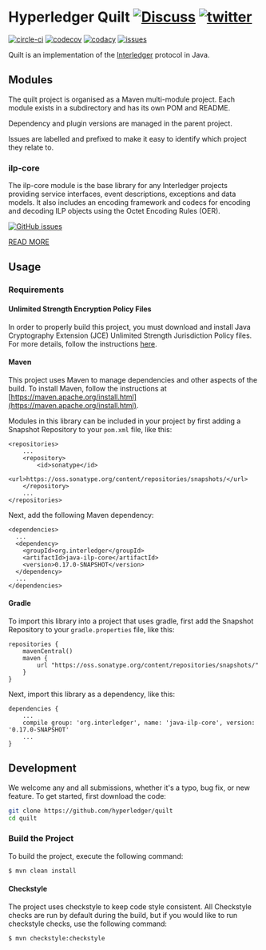 # Hyperledger Quilt [![Discuss][forum-image]][forum-url] [![twitter][twitter-image]][twitter-url]
[![circle-ci][circle-image]][circle-url] [![codecov][codecov-image]][codecov-url] [![codacy][codacy-image]][codacy-url] [![issues][github-issues-image]][github-issues-url]

Quilt is an implementation of the [Interledger](https://interledger.org) protocol in Java.

## Modules

The quilt project is organised as a Maven multi-module project. Each module exists in a subdirectory and has its own
POM and README.

Dependency and plugin versions are managed in the parent project.

Issues are labelled and prefixed to make it easy to identify which project they relate to.

### ilp-core

The ilp-core module is the base library for any Interledger projects providing service interfaces, event descriptions,
exceptions and data models. It also includes an encoding framework and codecs for encoding and decoding ILP objects
using the Octet Encoding Rules (OER).

[![GitHub issues](https://img.shields.io/github/issues-raw/hyperledger/quilt/ilp-core.svg)](https://github.com/hyperledger/quilt/issues?q=is%3Aissue+is%3Aopen+label%3Ailp-core)

[READ MORE](./ilp-core)

## Usage

### Requirements

#### Unlimited Strength Encryption Policy Files 
In order to properly build this project, you must download and install Java Cryptography Extension 
(JCE) Unlimited Strength Jurisdiction Policy files. For more details, follow the instructions 
[here](http://www.oracle.com/technetwork/java/javase/downloads/jce8-download-2133166.html). 

#### Maven
This project uses Maven to manage dependencies and other aspects of the build. 
To install Maven, follow the instructions at [https://maven.apache.org/install.html](https://maven.apache.org/install.html).

Modules in this library can be included in your project by first adding a Snapshot Repository to your `pom.xml` file, like this:

```
<repositories>
    ...
    <repository>
        <id>sonatype</id>
        <url>https://oss.sonatype.org/content/repositories/snapshots/</url>
    </repository>
    ...
</repositories>
```
Next, add the following Maven dependency:

```
<dependencies>
  ...
  <dependency>
    <groupId>org.interledger</groupId>
    <artifactId>java-ilp-core</artifactId>
    <version>0.17.0-SNAPSHOT</version>
  </dependency>
  ...
</dependencies>
```

#### Gradle
To import this library into a project that uses gradle, first add the Snapshot Repository to your `gradle.properties` file, like this:

```
repositories {
    mavenCentral()
    maven {
        url "https://oss.sonatype.org/content/repositories/snapshots/"
    }
}
```
Next, import this library as a dependency, like this:

```
dependencies {
    ...
    compile group: 'org.interledger', name: 'java-ilp-core', version: '0.17.0-SNAPSHOT'
    ...
}
```

## Development
We welcome any and all submissions, whether it's a typo, bug fix, or new feature. To get started, first download the code:

``` sh
git clone https://github.com/hyperledger/quilt
cd quilt
```

### Build the Project
To build the project, execute the following command:

```bash
$ mvn clean install
```

#### Checkstyle
The project uses checkstyle to keep code style consistent. All Checkstyle checks are run by default during the build, but if you would like to run checkstyle checks, use the following command:

```bash
$ mvn checkstyle:checkstyle
```


[forum-url]: https://forum.interledger.org/tags/java-ilpv4-connector
[forum-image]: https://img.shields.io/badge/Discuss-Interledger%20Forum-blue.svg
[circle-image]: https://circleci.com/gh/hyperledger/quilt.svg?style=shield
[circle-url]: https://circleci.com/gh/hyperledger/quilt
[codecov-image]: https://codecov.io/gh/hyperledger/quilt/branch/master/graph/badge.svg
[codecov-url]: https://codecov.io/gh/hyperledger/quilt
[codacy-image]: https://api.codacy.com/project/badge/Grade/02e8d6c0d9d8482e9e8d9725ceb64d9f
[codacy-url]: https://www.codacy.com/app/sappenin/quilt?utm_source=github.com&amp;utm_medium=referral&amp;utm_content=hyperledger/quilt&amp;utm_campaign=Badge_Grade
[twitter-image]: https://img.shields.io/twitter/follow/interledger.svg?style=social
[twitter-url]: https://twitter.com/intent/follow?screen_name=interledger
[github-issues-image]: https://img.shields.io/github/issues/hyperledger/quilt.svg
[github-issues-url]: https://github.com/hyperledger/quilt/issues

